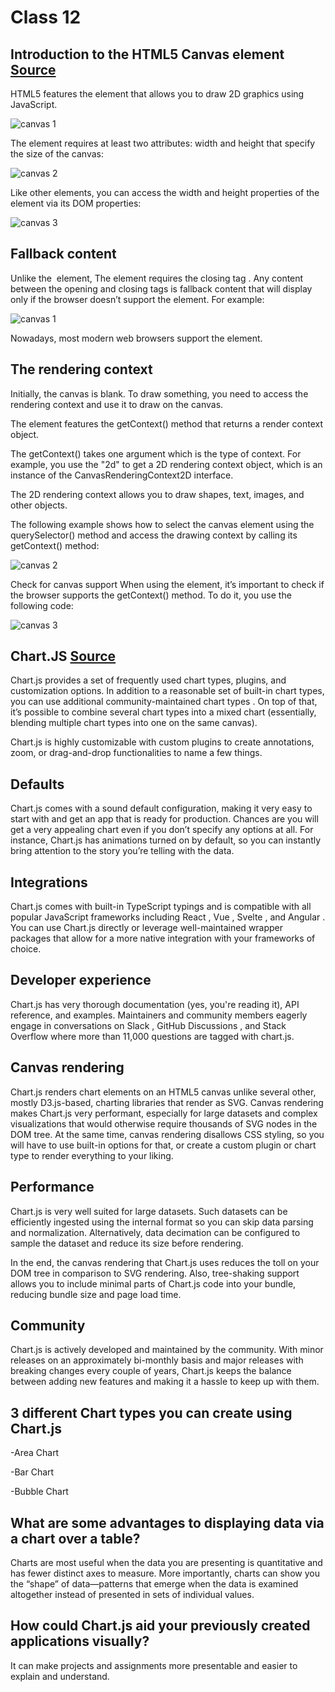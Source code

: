 # Class 12

## Introduction to the HTML5 Canvas element [Source](https://www.javascripttutorial.net/web-apis/javascript-canvas/)

HTML5 features the <canvas> element that allows you to draw 2D graphics using JavaScript.
  
![canvas 1](https://user-images.githubusercontent.com/120413183/217305456-0bca5a7e-4774-44cd-a301-e10d29f544e6.png)

The <canvas> element requires at least two attributes: width and height that specify the size of the canvas:
  
![canvas 2](https://user-images.githubusercontent.com/120413183/217305568-4c379319-d0ef-4503-8759-af717cbfb8ed.png)
  
Like other elements, you can access the width and height properties of the <canvas> element via its DOM properties:
  
![canvas 3](https://user-images.githubusercontent.com/120413183/217305595-f60a83e2-8d3a-44a7-84fa-065ca05e547b.png)

## Fallback content
  
Unlike the <img> element, The <canvas> element requires the closing tag </canvas>. Any content between the opening and closing tags is fallback content that will display only if the browser doesn’t support the <canvas> element. For example:
  
![canvas 1](https://user-images.githubusercontent.com/120413183/217306266-c1b1c326-5dcc-46cb-8412-585c20763f4b.png)

Nowadays, most modern web browsers support the <canvas> element.
  
## The rendering context
  
Initially, the canvas is blank. To draw something, you need to access the rendering context and use it to draw on the canvas.

The <canvas> element features the getContext() method that returns a render context object.

The getContext() takes one argument which is the type of context. For example, you use the "2d" to get a 2D rendering context object, which is an instance of the CanvasRenderingContext2D interface.

The 2D rendering context allows you to draw shapes, text, images, and other objects.

The following example shows how to select the canvas element using the querySelector() method and access the drawing context by calling its getContext() method:
  
![canvas 2](https://user-images.githubusercontent.com/120413183/217307054-94d5a983-a078-4fe1-b8ea-aeec6a43569c.png)

Check for canvas support
When using the <canvas> element, it’s important to check if the browser supports the getContext() method. To do it, you use the following code:
  
![canvas 3](https://user-images.githubusercontent.com/120413183/217307166-02e6733c-800d-43eb-a4fa-ccf7272b04fc.png)

## Chart.JS [Source](https://www.chartjs.org/docs/latest/)
Chart.js provides a set of frequently used chart types, plugins, and customization options. In addition to a reasonable set of built-in chart types, you can use additional community-maintained chart types . On top of that, it’s possible to combine several chart types into a mixed chart (essentially, blending multiple chart types into one on the same canvas).

Chart.js is highly customizable with custom plugins to create annotations, zoom, or drag-and-drop functionalities to name a few things.

## Defaults
Chart.js comes with a sound default configuration, making it very easy to start with and get an app that is ready for production. Chances are you will get a very appealing chart even if you don’t specify any options at all. For instance, Chart.js has animations turned on by default, so you can instantly bring attention to the story you’re telling with the data.

## Integrations
Chart.js comes with built-in TypeScript typings and is compatible with all popular JavaScript frameworks including React , Vue , Svelte , and Angular . You can use Chart.js directly or leverage well-maintained wrapper packages that allow for a more native integration with your frameworks of choice.

## Developer experience
Chart.js has very thorough documentation (yes, you're reading it), API reference, and examples. Maintainers and community members eagerly engage in conversations on Slack , GitHub Discussions , and Stack Overflow where more than 11,000 questions are tagged with chart.js.

## Canvas rendering
Chart.js renders chart elements on an HTML5 canvas unlike several other, mostly D3.js-based, charting libraries that render as SVG. Canvas rendering makes Chart.js very performant, especially for large datasets and complex visualizations that would otherwise require thousands of SVG nodes in the DOM tree. At the same time, canvas rendering disallows CSS styling, so you will have to use built-in options for that, or create a custom plugin or chart type to render everything to your liking.

## Performance
Chart.js is very well suited for large datasets. Such datasets can be efficiently ingested using the internal format so you can skip data parsing and normalization. Alternatively, data decimation can be configured to sample the dataset and reduce its size before rendering.

In the end, the canvas rendering that Chart.js uses reduces the toll on your DOM tree in comparison to SVG rendering. Also, tree-shaking support allows you to include minimal parts of Chart.js code into your bundle, reducing bundle size and page load time.

## Community
Chart.js is actively developed and maintained by the community. With minor releases on an approximately bi-monthly basis and major releases with breaking changes every couple of years, Chart.js keeps the balance between adding new features and making it a hassle to keep up with them.
  
## 3 different Chart types you can create using Chart.js
  
-Area Chart

-Bar Chart
  
-Bubble Chart
  
## What are some advantages to displaying data via a chart over a table?

Charts are most useful when the data you are presenting is quantitative and has fewer distinct axes to measure. More importantly, charts can show you the “shape” of data—patterns that emerge when the data is examined altogether instead of presented in sets of individual values.

## How could Chart.js aid your previously created applications visually?
  
It can make projects and assignments more presentable and easier to explain and understand.
  

